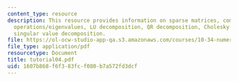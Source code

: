 ```yaml
---
content_type: resource
description: This resource provides information on sparse matrices, common matrix
  operations/eigenvalues, LU decomposition, QR decomposition, Cholesky decomposition,
  singular value decomposition.
file: https://ol-ocw-studio-app-qa.s3.amazonaws.com/courses/10-34-numerical-methods-applied-to-chemical-engineering-fall-2005/1607b868f6f383fcf080b7a572fd3dcf_tutorial04.pdf
file_type: application/pdf
resourcetype: Document
title: tutorial04.pdf
uid: 1607b868-f6f3-83fc-f080-b7a572fd3dcf
---
```

